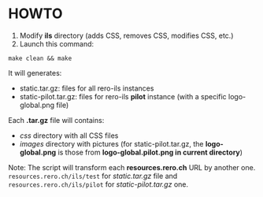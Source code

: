 # HOWTO

1. Modify **ils** directory (adds CSS, removes CSS, modifies CSS, etc.)
2. Launch this command:

```
make clean && make
```

It will generates:

  * static.tar.gz: files for all rero-ils instances
  * static-pilot.tar.gz: files for rero-ils **pilot** instance (with a specific logo-global.png file)

Each **.tar.gz** file will contains:
  * *css* directory with all CSS files
  * *images* directory with pictures (for static-pilot.tar.gz, the **logo-global.png** is those from **logo-global.pilot.png in current directory**)

Note: The script will transform each **resources.rero.ch** URL by another one. `resources.rero.ch/ils/test` for *static.tar.gz* file and `resources.rero.ch/ils/pilot` for *static-pilot.tar.gz* one.
